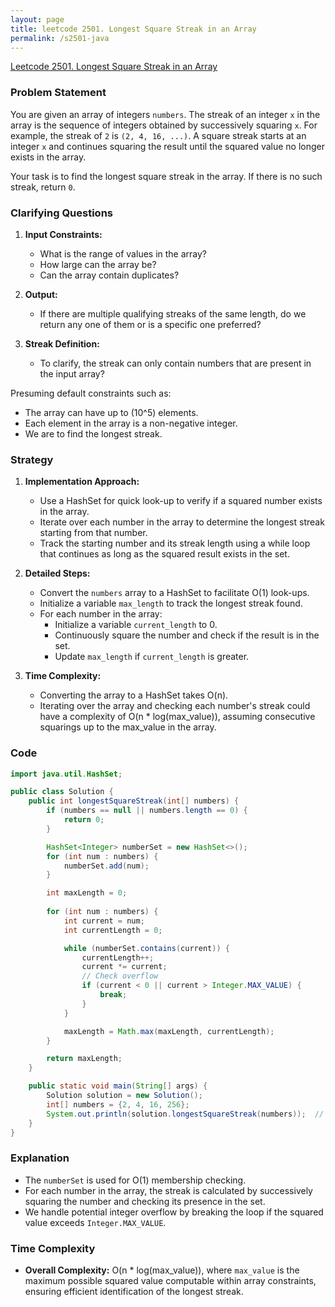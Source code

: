 ```yaml
---
layout: page
title: leetcode 2501. Longest Square Streak in an Array
permalink: /s2501-java
---
```

[Leetcode 2501. Longest Square Streak in an Array](https://algoadvance.github.io/algoadvance/l2501)
### Problem Statement
You are given an array of integers `numbers`. The streak of an integer `x` in the array is the sequence of integers obtained by successively squaring `x`. For example, the streak of `2` is `(2, 4, 16, ...)`. A square streak starts at an integer `x` and continues squaring the result until the squared value no longer exists in the array.

Your task is to find the longest square streak in the array. If there is no such streak, return `0`.

### Clarifying Questions
1. **Input Constraints:**
   - What is the range of values in the array?
   - How large can the array be?
   - Can the array contain duplicates?

2. **Output:**
   - If there are multiple qualifying streaks of the same length, do we return any one of them or is a specific one preferred?

3. **Streak Definition:**
   - To clarify, the streak can only contain numbers that are present in the input array?

Presuming default constraints such as:
- The array can have up to \(10^5\) elements.
- Each element in the array is a non-negative integer.
- We are to find the longest streak.

### Strategy
1. **Implementation Approach:**
   - Use a HashSet for quick look-up to verify if a squared number exists in the array.
   - Iterate over each number in the array to determine the longest streak starting from that number.
   - Track the starting number and its streak length using a while loop that continues as long as the squared result exists in the set.

2. **Detailed Steps:**
   - Convert the `numbers` array to a HashSet to facilitate O(1) look-ups.
   - Initialize a variable `max_length` to track the longest streak found.
   - For each number in the array:
     - Initialize a variable `current_length` to 0.
     - Continuously square the number and check if the result is in the set.
     - Update `max_length` if `current_length` is greater.

3. **Time Complexity:**
   - Converting the array to a HashSet takes O(n).
   - Iterating over the array and checking each number's streak could have a complexity of O(n * log(max_value)), assuming consecutive squarings up to the max_value in the array.

### Code

```java
import java.util.HashSet;

public class Solution {
    public int longestSquareStreak(int[] numbers) {
        if (numbers == null || numbers.length == 0) {
            return 0;
        }

        HashSet<Integer> numberSet = new HashSet<>();
        for (int num : numbers) {
            numberSet.add(num);
        }

        int maxLength = 0;
        
        for (int num : numbers) {
            int current = num;
            int currentLength = 0;

            while (numberSet.contains(current)) {
                currentLength++;
                current *= current;
                // Check overflow
                if (current < 0 || current > Integer.MAX_VALUE) {
                    break;
                }
            }

            maxLength = Math.max(maxLength, currentLength);
        }

        return maxLength;
    }

    public static void main(String[] args) {
        Solution solution = new Solution();
        int[] numbers = {2, 4, 16, 256};
        System.out.println(solution.longestSquareStreak(numbers));  // Output: 4
    }
}
```

### Explanation
- The `numberSet` is used for O(1) membership checking.
- For each number in the array, the streak is calculated by successively squaring the number and checking its presence in the set.
- We handle potential integer overflow by breaking the loop if the squared value exceeds `Integer.MAX_VALUE`.

### Time Complexity
- **Overall Complexity:** O(n * log(max_value)), where `max_value` is the maximum possible squared value computable within array constraints, ensuring efficient identification of the longest streak.